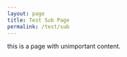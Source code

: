 ```yaml
---
layout: page
title: Test Sub Page
permalink: /test/sub
---
```


this is a page with unimportant content.
